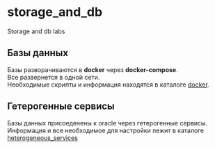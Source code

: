 # storage_and_db
Storage and db labs

## Базы данных
Базы разворачиваются в **docker** через **docker-compose**.  
Все развернется в одной сети.  
Необходимые скрипты и информация находятся в каталоге [docker](./docker).
## Гетерогенные сервисы
Базы данных присоеденены к oracle через гетерогенные сервисы.  
Информация и все необходимое для настройки лежит в каталоге  [heterogeneous_services](./heterogeneous_services)
